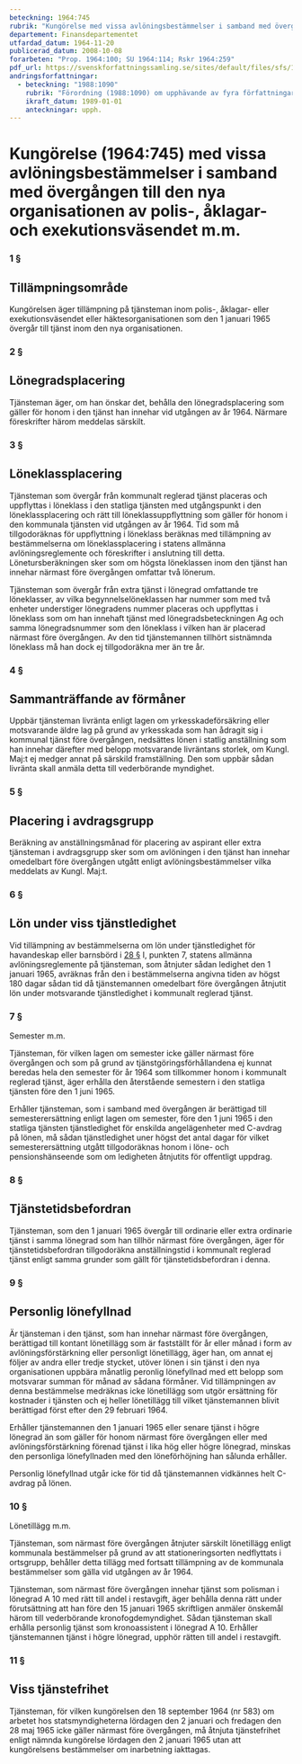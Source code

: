 ```yaml
---
beteckning: 1964:745
rubrik: "Kungörelse med vissa avlöningsbestämmelser i samband med övergången till den nya organisationen av polis-, åklagar- och exekutionsväsendet m.m."
departement: Finansdepartementet
utfardad_datum: 1964-11-20
publicerad_datum: 2008-10-08
forarbeten: "Prop. 1964:100; SU 1964:114; Rskr 1964:259"
pdf_url: https://svenskforfattningssamling.se/sites/default/files/sfs/1964-11/SFS1964-745.pdf
andringsforfattningar:
  - beteckning: "1988:1090"
    rubrik: "Förordning (1988:1090) om upphävande av fyra författningar inom det statligt lönereglerade området"
    ikraft_datum: 1989-01-01
    anteckningar: upph.
---
```


# Kungörelse (1964:745) med vissa avlöningsbestämmelser i samband med övergången till den nya organisationen av polis-, åklagar- och exekutionsväsendet m.m.

### 1 §

## Tillämpningsområde

Kungörelsen äger tillämpning på tjänsteman inom polis-, åklagar- eller exekutionsväsendet eller häktesorganisationen som den 1 januari 1965 övergår till tjänst inom den nya organisationen.

### 2 §

## Lönegradsplacering

Tjänsteman äger, om han önskar det, behålla den lönegradsplacering som gäller för honom i den tjänst han innehar vid utgången av år 1964. Närmare föreskrifter härom meddelas särskilt.

### 3 §

## Löneklassplacering

Tjänsteman som övergår från kommunalt reglerad tjänst placeras och uppflyttas i löneklass i den statliga tjänsten med utgångspunkt i den löneklassplacering och rätt till löneklassuppflyttning som gäller för honom i den kommunala tjänsten vid utgången av år 1964. Tid som må tillgodoräknas för uppflyttning i löneklass beräknas med tillämpning av bestämmelserna om löneklassplacering i statens allmänna avlöningsreglemente och föreskrifter i anslutning till detta. Lönetursberäkningen sker som om högsta löneklassen inom den tjänst han innehar närmast före övergången omfattar två lönerum.

Tjänsteman som övergår från extra tjänst i lönegrad omfattande tre löneklasser, av vilka begynnelselöneklassen har nummer som med två enheter understiger lönegradens nummer placeras och uppflyttas i löneklass som om han innehaft tjänst med lönegradsbeteckningen Ag och samma lönegradsnummer som den löneklass i vilken han är placerad närmast före övergången. Av den tid tjänstemannen tillhört sistnämnda löneklass må han dock ej tillgodoräkna mer än tre år.

### 4 §

## Sammanträffande av förmåner

Uppbär tjänsteman livränta enligt lagen om yrkesskadeförsäkring eller motsvarande äldre lag på grund av yrkesskada som han ådragit sig i kommunal tjänst före övergången, nedsättes lönen i statlig anställning som han innehar därefter med belopp motsvarande livräntans storlek, om Kungl. Maj:t ej medger annat på särskild framställning. Den som uppbär sådan livränta skall anmäla detta till vederbörande myndighet.

### 5 §

## Placering i avdragsgrupp

Beräkning av anställningsmånad för placering av aspirant eller extra tjänsteman i avdragsgrupp sker som om avlöningen i den tjänst han innehar omedelbart före övergången utgått enligt avlöningsbestämmelser vilka meddelats av Kungl. Maj:t.

### 6 §

## Lön under viss tjänstledighet

Vid tillämpning av bestämmelserna om lön under tjänstledighet för havandeskap eller barnsbörd i [28 §](#28) I, punkten 7, statens allmänna avlöningsreglemente på tjänsteman, som åtnjuter sådan ledighet den 1 januari 1965, avräknas från den i bestämmelserna angivna tiden av högst 180 dagar sådan tid då tjänstemannen omedelbart före övergången åtnjutit lön under motsvarande tjänstledighet i kommunalt reglerad tjänst.

### 7 §

Semester m.m.

Tjänsteman, för vilken lagen om semester icke gäller närmast före övergången och som på grund av tjänstgöringsförhållandena ej kunnat beredas hela den semester för år 1964 som tillkommer honom i kommunalt reglerad tjänst, äger erhålla den återstående semestern i den statliga tjänsten före den 1 juni 1965.

Erhåller tjänsteman, som i samband med övergången är berättigad till semesterersättning enligt lagen om semester, före den 1 juni 1965 i den statliga tjänsten tjänstledighet för enskilda angelägenheter med C-avdrag på lönen, må sådan tjänstledighet uner högst det antal dagar för vilket semesterersättning utgått tillgodoräknas honom i löne- och pensionshänseende som om ledigheten åtnjutits för offentligt uppdrag.

### 8 §

## Tjänstetidsbefordran

Tjänsteman, som den 1 januari 1965 övergår till ordinarie eller extra ordinarie tjänst i samma lönegrad som han tillhör närmast före övergången, äger för tjänstetidsbefordran tillgodoräkna anställningstid i kommunalt reglerad tjänst enligt samma grunder som gällt för tjänstetidsbefordran i denna.

### 9 §

## Personlig lönefyllnad

Är tjänsteman i den tjänst, som han innehar närmast före övergången, berättigad till kontant lönetillägg som är fastställt för år eller månad i form av avlöningsförstärkning eller personligt lönetillägg, äger han, om annat ej följer av andra eller tredje stycket, utöver lönen i sin tjänst i den nya organisationen uppbära månatlig peronlig lönefyllnad med ett belopp som motsvarar summan för månad av sådana förmåner. Vid tillämpningen av denna bestämmelse medräknas icke lönetillägg som utgör ersättning för kostnader i tjänsten och ej heller lönetillägg till vilket tjänstemannen blivit berättigad först efter den 29 februari 1964.

Erhåller tjänstemannen den 1 januari 1965 eller senare tjänst i högre lönegrad än som gäller för honom närmast före övergången eller med avlöningsförstärkning förenad tjänst i lika hög eller högre lönegrad, minskas den personliga lönefyllnaden med den löneförhöjning han sålunda erhåller.

Personlig lönefyllnad utgår icke för tid då tjänstemannen vidkännes helt C-avdrag på lönen.

### 10 §

Lönetillägg m.m.

Tjänsteman, som närmast före övergången åtnjuter särskilt lönetillägg enligt kommunala bestämmelser på grund av att stationeringsorten nedflyttats i ortsgrupp, behåller detta tillägg med fortsatt tillämpning av de kommunala bestämmelser som gälla vid utgången av år 1964.

Tjänsteman, som närmast före övergången innehar tjänst som polisman i lönegrad A 10 med rätt till andel i restavgift, äger behålla denna rätt under förutsättning att han före den 15 januari 1965 skriftligen anmäler önskemål härom till vederbörande kronofogdemyndighet. Sådan tjänsteman skall erhålla personlig tjänst som kronoassistent i lönegrad A 10. Erhåller tjänstemannen tjänst i högre lönegrad, upphör rätten till andel i restavgift.

### 11 §

## Viss tjänstefrihet

Tjänsteman, för vilken kungörelsen den 18 september 1964 (nr 583) om arbetet hos statsmyndigheterna lördagen den 2 januari och fredagen den 28 maj 1965 icke gäller närmast före övergången, må åtnjuta tjänstefrihet enligt nämnda kungörelse lördagen den 2 januari 1965 utan att kungörelsens bestämmelser om inarbetning iakttagas.